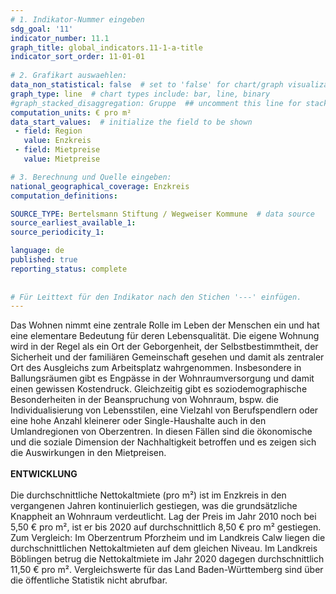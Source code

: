 ```yaml
---
# 1. Indikator-Nummer eingeben 
sdg_goal: '11' 
indicator_number: 11.1
graph_title: global_indicators.11-1-a-title
indicator_sort_order: 11-01-01
 
# 2. Grafikart auswaehlen: 
data_non_statistical: false  # set to 'false' for chart/graph visualization 
graph_type: line  # chart types include: bar, line, binary 
#graph_stacked_disaggregation: Gruppe  ## uncomment this line for stacked bars. eplace 'Geschlecht' with the field of aggregation. 
computation_units: € pro m²  
data_start_values:  # initialize the field to be shown  
 - field: Region 
   value: Enzkreis
 - field: Mietpreise 
   value: Mietpreise

# 3. Berechnung und Quelle eingeben: 
national_geographical_coverage: Enzkreis
computation_definitions: 

SOURCE_TYPE: Bertelsmann Stiftung / Wegweiser Kommune  # data source  
source_earliest_available_1: 
source_periodicity_1: 

language: de   
published: true 
reporting_status: complete
 
 
# Für Leittext für den Indikator nach den Stichen '---' einfügen. 
---
```

Das Wohnen nimmt eine zentrale Rolle im Leben der Menschen ein und hat eine elementare Bedeutung für deren Lebensqualität. Die eigene Wohnung wird in der Regel als ein Ort der Geborgenheit, der Selbstbestimmtheit, der Sicherheit und der familiären Gemeinschaft gesehen und damit als zentraler Ort des Ausgleichs zum Arbeitsplatz wahrgenommen. Insbesondere in Ballungsräumen gibt es Engpässe in der Wohnraumversorgung und damit einen gewissen Kostendruck. Gleichzeitig gibt es soziodemographische Besonderheiten in der Beanspruchung von Wohnraum, bspw. die Individualisierung von Lebensstilen, eine Vielzahl von Berufspendlern oder eine hohe Anzahl kleinerer oder Single-Haushalte auch in den Umlandregionen von Oberzentren. In diesen Fällen sind die ökonomische und die soziale Dimension der Nachhaltigkeit betroffen und es zeigen sich die Auswirkungen in den Mietpreisen. <br>
<br>
**ENTWICKLUNG** <br>
<br>
Die durchschnittliche Nettokaltmiete (pro m²) ist im Enzkreis in den vergangenen Jahren kontinuierlich gestiegen, was die grundsätzliche Knappheit an Wohnraum verdeutlicht. Lag der Preis im Jahr 2010 noch bei 5,50 € pro m², ist er bis 2020 auf durchschnittlich 8,50 € pro m² gestiegen. Zum Vergleich: Im Oberzentrum Pforzheim und im Landkreis Calw liegen die durchschnittlichen Nettokaltmieten auf dem gleichen Niveau. Im Landkreis Böblingen betrug die Nettokaltmiete im Jahr 2020 dagegen durchschnittlich 11,50 € pro m². Vergleichswerte für das Land Baden-Württemberg sind über die öffentliche Statistik nicht abrufbar.
